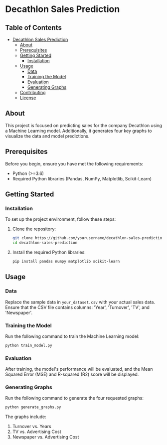 # Decathlon Sales Prediction

## Table of Contents

- [Decathlon Sales Prediction](#decathlon-sales-prediction)
  - [About](#about)
  - [Prerequisites](#prerequisites)
  - [Getting Started](#getting-started)
    - [Installation](#installation)
  - [Usage](#usage)
    - [Data](#data)
    - [Training the Model](#training-the-model)
    - [Evaluation](#evaluation)
    - [Generating Graphs](#generating-graphs)
  - [Contributing](#contributing)
  - [License](#license)

## About

This project is focused on predicting sales for the company Decathlon using a Machine Learning model. Additionally, it generates four key graphs to visualize the data and model predictions.

## Prerequisites

Before you begin, ensure you have met the following requirements:

- Python (>=3.6)
- Required Python libraries (Pandas, NumPy, Matplotlib, Scikit-Learn)

## Getting Started

### Installation

To set up the project environment, follow these steps:

1. Clone the repository:

   ```bash
   git clone https://github.com/yourusername/decathlon-sales-prediction.git
   cd decathlon-sales-prediction
   ```

2. Install the required Python libraries:

   ```bash
   pip install pandas numpy matplotlib scikit-learn
   ```

## Usage

### Data

Replace the sample data in `your_dataset.csv` with your actual sales data. Ensure that the CSV file contains columns: 'Year', 'Turnover', 'TV', and 'Newspaper'.

### Training the Model

Run the following command to train the Machine Learning model:

```bash
python train_model.py
```

### Evaluation

After training, the model's performance will be evaluated, and the Mean Squared Error (MSE) and R-squared (R2) score will be displayed.

### Generating Graphs

Run the following command to generate the four requested graphs:

```bash
python generate_graphs.py
```

The graphs include:
1. Turnover vs. Years
2. TV vs. Advertising Cost
3. Newspaper vs. Advertising Cost



